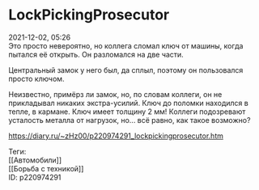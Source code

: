 LockPickingProsecutor
======================

   
 2021-12-02, 05:26   
  Это просто невероятно, но коллега сломал ключ от машины, когда пытался её открыть. Он разломался на две части.   
   
 Центральный замок у него был, да сплыл, поэтому он пользовался просто ключом.   
   
 Неизвестно, примёрз ли замок, но, по словам коллеги, он не прикладывал никаких экстра-усилий. Ключ до поломки находился в тепле, в кармане. Ключ имеет толщину 2 мм! Коллеги подозревают усталость металла от нагрузок, но... всё равно, как такое возможно?   
    
 <https://diary.ru/~zHz00/p220974291_lockpickingprosecutor.htm>   
   
 Теги:   
 [[Автомобили]]   
 [[Борьба с техникой]]   
 ID: p220974291